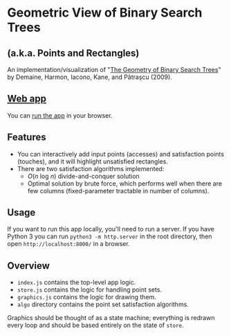 # Geometric View of Binary Search Trees
## (a.k.a. Points and Rectangles)

An implementation/visualization of "[The Geometry of Binary Search
Trees](http://erikdemaine.org/papers/BST_SODA2009/)" by Demaine, Harmon,
Iacono, Kane, and Pǎtraşcu (2009).

## [Web app](https://6851-2021.github.io/points-and-recs/)

You can [run the app](https://6851-2021.github.io/points-and-recs/)
in your browser.

## Features

* You can interactively add input points (accesses) and satisfaction points
  (touches), and it will highlight unsatisfied rectangles.
* There are two satisfaction algorithms implemented:
  * *O*(*n* log *n*) divide-and-conquer solution
  * Optimal solution by brute force, which performs well when there are
    few columns (fixed-parameter tractable in number of columns).

## Usage

If you want to run this app locally, you'll need to run a server. If you have Python 3 you can run `python3 -m http.server` in the root directory, then open `http://localhost:8000/` in a browser. 

## Overview

* `index.js` contains the top-level app logic.
* `store.js` contains the logic for handling point sets.
* `graphics.js` contains the logic for drawing them.
* `algo` directory contains the point set satisfaction algorithms.

Graphics should be thought of as a state machine; everything is redrawn every loop and should be based entirely on the state of `store`.
